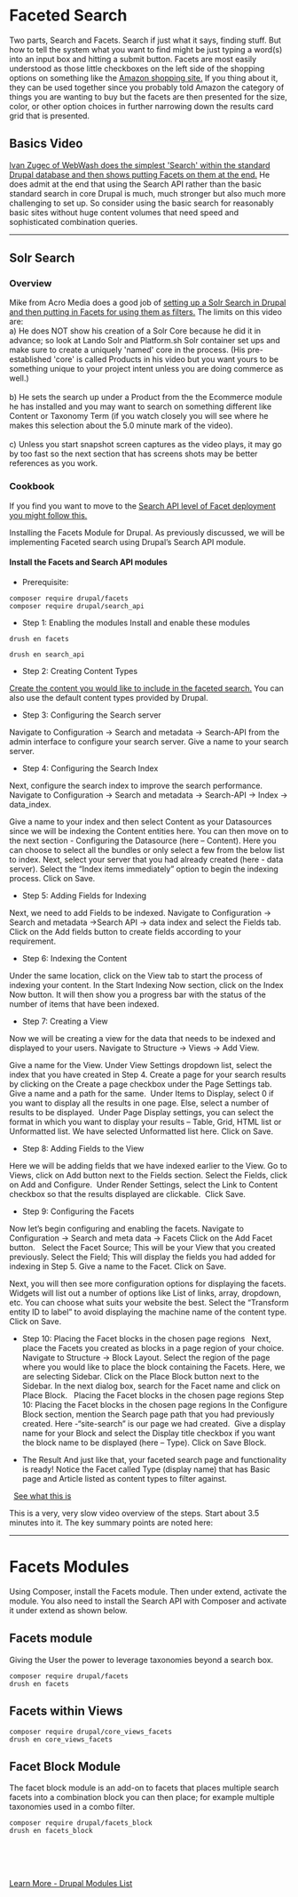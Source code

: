 
# Faceted Search

Two parts, Search and Facets.  Search if just what it says, finding stuff.  But how to tell the system what you want to find might be just typing a word(s) into an input box and hitting a submit button.  Facets are most easily understood as those little checkboxes on the left side of the shopping options on something like the [Amazon shopping site.](https://amazon.com)  If you thing about it, they can be used together since you probably told Amazon the category of things you are wanting to buy but the facets are then presented for the size, color, or other option choices in further narrowing down the results card grid that is presented.

## Basics Video

[Ivan Zugec of WebWash does the simplest 'Search' within the standard Drupal database and then shows putting Facets on them at the end.](https://www.youtube.com/watch?v=dj4gtbc4LyY) He does admit at the end that using the Search API rather than the basic standard search in core Drupal is much, much stronger but also much more challenging to set up.  So consider using the basic search for reasonably basic sites without huge content volumes that need speed and sophisticated combination queries.  


**********
## Solr Search

### Overview

Mike from Acro Media does a good job of [setting up a Solr Search in Drupal and then putting in Facets for using them as filters.](https://www.youtube.com/watch?v=PeaiWXy6ZsY)  The limits on this video are:<br>
a) He does NOT show his creation of a Solr Core because he did it in advance; so look at Lando Solr and Platform.sh Solr container set ups and make sure to create a uniquely 'named' core in the process. (His pre-established 'core' is called Products in his video but you want yours to be something unique to your project intent unless you are doing commerce as well.)<br>  
b) He sets the search up under a Product from the the Ecommerce module he has installed and you may want to search on something different like Content or Taxonomy Term (if you watch closely you will see where he makes this selection about the 5.0 minute mark of the video).<br>  
c) Unless you start snapshot screen captures as the video plays, it may go by too fast so the next section that has screens shots may be better references as you work. 

### Cookbook

If you find you want to move to the [Search API level of Facet deployment you might follow this.](https://www.specbee.com/blogs/how-configure-faceted-search-drupal-8-and-9-easy-step-step-tutorial)

Installing the Facets Module for Drupal.  As previously discussed, we will be implementing Faceted search using Drupal’s Search API module.

#### Install the Facets and Search API modules

- Prerequisite:

`composer require drupal/facets`<br>
`composer require drupal/search_api`

- Step 1: Enabling the modules
Install and enable these modules      

`drush en facets`

`drush en search_api`

- Step 2: Creating Content Types

[Create the content you would like to include in the faceted search.](https://www.drupal.org/docs/user_guide/en/structure-content-type.html)  You can also use the default content types provided by Drupal.

- Step 3: Configuring the Search server

Navigate to Configuration -> Search and metadata -> Search-API from the admin interface to configure your search server. Give a name to your search server. 
 
- Step 4: Configuring the Search Index

Next, configure the search index to improve the search performance. Navigate to Configuration -> Search and metadata -> Search-API -> Index -> data_index.

Give a name to your index and then select Content as your Datasources since we will be indexing the Content entities here.  You can then move on to the next section - Configuring the Datasource (here – Content).  Here you can choose to select all the bundles or only select a few from the below list to index.  Next, select your server that you had already created (here - data server).  Select the “Index items immediately” option to begin the indexing process. Click on Save.

- Step 5: Adding Fields for Indexing

Next, we need to add Fields to be indexed. Navigate to Configuration -> Search and metadata ->Search API -> data index and select the Fields tab. Click on the Add fields button to create fields according to your requirement.

- Step 6: Indexing the Content

Under the same location, click on the View tab to start the process of indexing your content. In the Start Indexing Now section, click on the Index Now button. It will then show you a progress bar with the status of the number of items that have been indexed.
 
- Step 7: Creating a View

Now we will be creating a view for the data that needs to be indexed and displayed to your users. Navigate to Structure -> Views -> Add View.

Give a name for the View.  Under View Settings dropdown list, select the index that you have created in Step 4.  Create a page for your search results by clicking on the Create a page checkbox under the Page Settings tab. Give a name and a path for the same.  Under Items to Display, select 0 if you want to display all the results in one page. Else, select a number of results to be displayed.  Under Page Display settings, you can select the format in which you want to display your results – Table, Grid, HTML list or Unformatted list. We have selected Unformatted list here. Click on Save.

- Step 8: Adding Fields to the View

Here we will be adding fields that we have indexed earlier to the View. Go to Views, click on Add button next to the Fields section. Select the Fields, click on Add and Configure.  Under Render Settings, select the Link to Content checkbox so that the results displayed are clickable.  Click Save.


- Step 9: Configuring the Facets

Now let’s begin configuring and enabling the facets. Navigate to Configuration -> Search and meta data -> Facets  Click on the Add Facet button.
 
Select the Facet Source; This will be your View that you created previously.  Select the Field; This will display the fields you had added for indexing in Step 5. Give a name to the Facet.  Click on Save.

Next, you will then see more configuration options for displaying the facets. Widgets will list out a number of options like List of links, array, dropdown, etc. You can choose what suits your website the best.  Select the “Transform entity ID to label” to avoid displaying the machine name of the content type.  Click on Save.

- Step 10: Placing the Facet blocks in the chosen page regions
 
Next, place the Facets you created as blocks in a page region of your choice.  Navigate to Structure -> Block Layout. Select the region of the page where you would like to place the block containing the Facets.  Here, we are selecting Sidebar. Click on the Place Block button next to the Sidebar.  In the next dialog box, search for the Facet name and click on Place Block.
 
Placing the Facet blocks in the chosen page regions  Step 10: Placing the Facet blocks in the chosen page regions 
In the Configure Block section, mention the Search page path that you had previously created. Here -“site-search” is our page we had created.  Give a display name for your Block and select the Display title checkbox if you want the block name to be displayed (here – Type). Click on Save Block.

- The Result
And just like that, your faceted search page and functionality is ready! Notice the Facet called Type (display name) that has Basic page and Article listed as content types to filter against.

 
[See what this is](https://www.youtube.com/watch?v=nmUgBTy2hls)

This is a very, very slow video overview of the steps.  Start about 3.5 minutes into it.  The key summary points are noted here:

**********


# Facets Modules

Using Composer, install the Facets module.  Then under extend, activate the module.  You also need to install the Search API with Composer and activate it under extend as shown below.

## Facets module

Giving the User the power to leverage taxonomies beyond a search box.

`composer require drupal/facets`<br>
`drush en facets`

## Facets within Views

`composer require drupal/core_views_facets`<br>
`drush en core_views_facets`

## Facet Block Module

The facet block module is an add-on to facets that places multiple search facets into a combination block you can then place; for example multiple taxonomies used in a combo filter. 
 
`composer require drupal/facets_block`<br>
`drush en facets_block`



<br>
<br>
<br>

[Learn More - Drupal Modules List](../chapters.md#drupal-modules)

